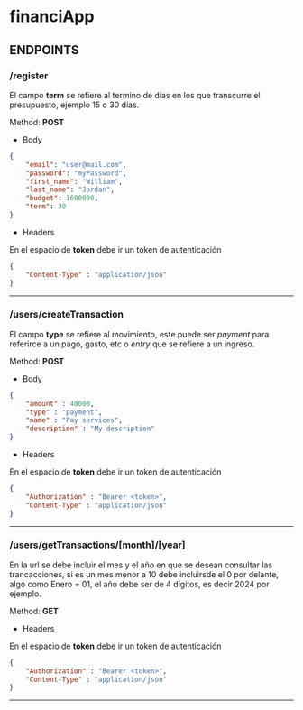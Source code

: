 # financiApp

## ENDPOINTS

### /register

El campo <b>term</b> se refiere al termino de días en los que transcurre el presupuesto, ejemplo 15 o 30 días.

Method: <b>POST</b>

- Body
```json
{
    "email": "user@mail.com",
    "password": "myPassword",
    "first_name": "William",
    "last_name": "Jordan",
    "budget": 1600000,
    "term": 30
}
```

- Headers

En el espacio de <b>token</b> debe ir un token de autenticación

```json
{   
    "Content-Type" : "application/json"
}
```

<hr>

### /users/createTransaction

El campo <b>type</b> se refiere al movimiento, este puede ser *payment* para referirce a un pago, gasto, etc o *entry* que se refiere a un ingreso.

Method: <b>POST</b>

- Body
```json
{
    "amount" : 40000,
    "type" : "payment",
    "name" : "Pay services",
    "description" : "My description"
}
```


- Headers

En el espacio de <b>token</b> debe ir un token de autenticación

```json
{   
    "Authorization" : "Bearer <token>",
    "Content-Type" : "application/json"
}
```

<hr>

### /users/getTransactions/[month]/[year]

En la url se debe incluir el mes y el año en que se desean consultar las trancacciones, si es un mes menor a 10 debe incluirsde el 0 por delante, algo como Enero = 01, el año debe ser de 4 dígitos, es decir 2024 por ejemplo.

Method: <b>GET</b>


- Headers

En el espacio de <b>token</b> debe ir un token de autenticación

```json
{   
    "Authorization" : "Bearer <token>",
    "Content-Type" : "application/json"
}
```

<hr>